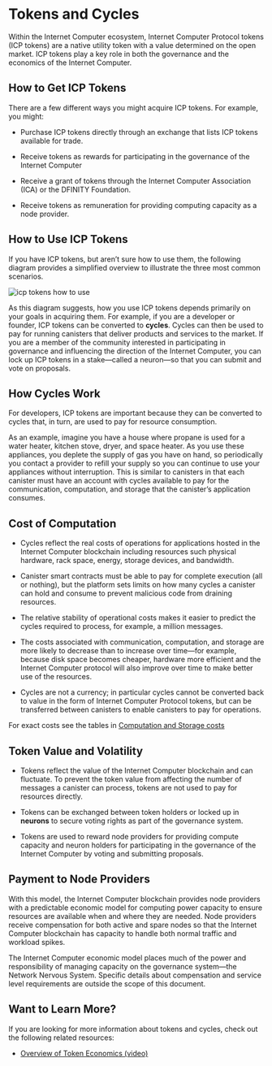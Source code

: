 # Tokens and Cycles

Within the Internet Computer ecosystem, Internet Computer Protocol tokens (ICP tokens) are a native utility token with a value determined on the open market. ICP tokens play a key role in both the governance and the economics of the Internet Computer.

## How to Get ICP Tokens

There are a few different ways you might acquire ICP tokens. For example, you might:

-   Purchase ICP tokens directly through an exchange that lists ICP tokens available for trade.

-   Receive tokens as rewards for participating in the governance of the Internet Computer

-   Receive a grant of tokens through the Internet Computer Association (ICA) or the DFINITY Foundation.

-   Receive tokens as remuneration for providing computing capacity as a node provider.

## How to Use ICP Tokens

If you have ICP tokens, but aren’t sure how to use them, the following diagram provides a simplified overview to illustrate the three most common scenarios.

![icp tokens how to use](_attachments/icp-tokens-how-to-use.svg)

As this diagram suggests, how you use ICP tokens depends primarily on your goals in acquiring them. For example, if you are a developer or founder, ICP tokens can be converted to **cycles**. Cycles can then be used to pay for running canisters that deliver products and services to the market. If you are a member of the community interested in participating in governance and influencing the direction of the Internet Computer, you can lock up ICP tokens in a stake—called a neuron—so that you can submit and vote on proposals.

## How Cycles Work

For developers, ICP tokens are important because they can be converted to cycles that, in turn, are used to pay for resource consumption.

As an example, imagine you have a house where propane is used for a water heater, kitchen stove, dryer, and space heater. As you use these appliances, you deplete the supply of gas you have on hand, so periodically you contact a provider to refill your supply so you can continue to use your appliances without interruption. This is similar to canisters in that each canister must have an account with cycles available to pay for the communication, computation, and storage that the canister’s application consumes.

## Cost of Computation

-   Cycles reflect the real costs of operations for applications hosted in the Internet Computer blockchain including resources such physical hardware, rack space, energy, storage devices, and bandwidth.

-   Canister smart contracts must be able to pay for complete execution (all or nothing), but the platform sets limits on how many cycles a canister can hold and consume to prevent malicious code from draining resources.

-   The relative stability of operational costs makes it easier to predict the cycles required to process, for example, a million messages.

-   The costs associated with communication, computation, and storage are more likely to decrease than to increase over time—for example, because disk space becomes cheaper, hardware more efficient and the Internet Computer protocol will also improve over time to make better use of the resources.

-   Cycles are not a currency; in particular cycles cannot be converted back to value in the form of Internet Computer Protocol tokens, but can be transferred between canisters to enable canisters to pay for operations.

For exact costs see the tables in [Computation and Storage costs](/developer-docs/gas-cost.md)

## Token Value and Volatility

-   Tokens reflect the value of the Internet Computer blockchain and can fluctuate. To prevent the token value from affecting the number of messages a canister can process, tokens are not used to pay for resources directly.

-   Tokens can be exchanged between token holders or locked up in **neurons** to secure voting rights as part of the governance system.

-   Tokens are used to reward node providers for providing compute capacity and neuron holders for participating in the governance of the Internet Computer by voting and submitting proposals.

## Payment to Node Providers

With this model, the Internet Computer blockchain provides node providers with a predictable economic model for computing power capacity to ensure resources are available when and where they are needed. Node providers receive compensation for both active and spare nodes so that the Internet Computer blockchain has capacity to handle both normal traffic and workload spikes.

The Internet Computer economic model places much of the power and responsibility of managing capacity on the governance system—the Network Nervous System. Specific details about compensation and service level requirements are outside the scope of this document.

## Want to Learn More?

If you are looking for more information about tokens and cycles, check out the following related resources:

-   [Overview of Token Economics (video)](https://www.youtube.com/watch?v=H2p5q0PR2pc)
